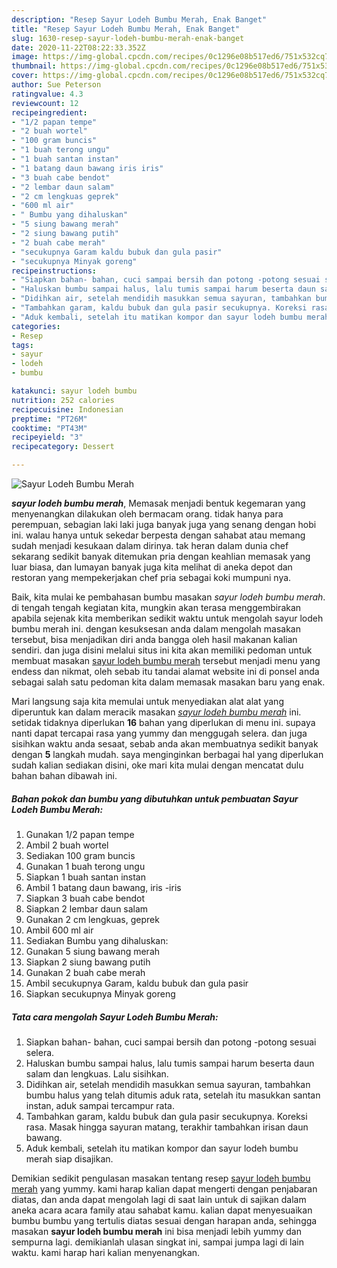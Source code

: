 ```yaml
---
description: "Resep Sayur Lodeh Bumbu Merah, Enak Banget"
title: "Resep Sayur Lodeh Bumbu Merah, Enak Banget"
slug: 1630-resep-sayur-lodeh-bumbu-merah-enak-banget
date: 2020-11-22T08:22:33.352Z
image: https://img-global.cpcdn.com/recipes/0c1296e08b517ed6/751x532cq70/sayur-lodeh-bumbu-merah-foto-resep-utama.jpg
thumbnail: https://img-global.cpcdn.com/recipes/0c1296e08b517ed6/751x532cq70/sayur-lodeh-bumbu-merah-foto-resep-utama.jpg
cover: https://img-global.cpcdn.com/recipes/0c1296e08b517ed6/751x532cq70/sayur-lodeh-bumbu-merah-foto-resep-utama.jpg
author: Sue Peterson
ratingvalue: 4.3
reviewcount: 12
recipeingredient:
- "1/2 papan tempe"
- "2 buah wortel"
- "100 gram buncis"
- "1 buah terong ungu"
- "1 buah santan instan"
- "1 batang daun bawang iris iris"
- "3 buah cabe bendot"
- "2 lembar daun salam"
- "2 cm lengkuas geprek"
- "600 ml air"
- " Bumbu yang dihaluskan"
- "5 siung bawang merah"
- "2 siung bawang putih"
- "2 buah cabe merah"
- "secukupnya Garam kaldu bubuk dan gula pasir"
- "secukupnya Minyak goreng"
recipeinstructions:
- "Siapkan bahan- bahan, cuci sampai bersih dan potong -potong sesuai selera."
- "Haluskan bumbu sampai halus, lalu tumis sampai harum beserta daun salam dan lengkuas. Lalu sisihkan."
- "Didihkan air, setelah mendidih masukkan semua sayuran, tambahkan bumbu halus yang telah ditumis aduk rata, setelah itu masukkan santan instan, aduk sampai tercampur rata."
- "Tambahkan garam, kaldu bubuk dan gula pasir secukupnya. Koreksi rasa. Masak hingga sayuran matang, terakhir tambahkan irisan daun bawang."
- "Aduk kembali, setelah itu matikan kompor dan sayur lodeh bumbu merah siap disajikan."
categories:
- Resep
tags:
- sayur
- lodeh
- bumbu

katakunci: sayur lodeh bumbu 
nutrition: 252 calories
recipecuisine: Indonesian
preptime: "PT26M"
cooktime: "PT43M"
recipeyield: "3"
recipecategory: Dessert

---
```



![Sayur Lodeh Bumbu Merah](https://img-global.cpcdn.com/recipes/0c1296e08b517ed6/751x532cq70/sayur-lodeh-bumbu-merah-foto-resep-utama.jpg)

<b><i>sayur lodeh bumbu merah</i></b>, Memasak menjadi bentuk kegemaran yang menyenangkan dilakukan oleh bermacam orang. tidak hanya para perempuan, sebagian laki laki juga banyak juga yang senang dengan hobi ini. walau hanya untuk sekedar berpesta dengan sahabat atau memang sudah menjadi kesukaan dalam dirinya. tak heran dalam dunia chef sekarang sedikit banyak ditemukan pria dengan keahlian memasak yang luar biasa, dan lumayan banyak juga kita melihat di aneka depot dan restoran yang mempekerjakan chef pria sebagai koki mumpuni nya.



Baik, kita mulai ke pembahasan bumbu masakan <i>sayur lodeh bumbu merah</i>. di tengah tengah kegiatan kita, mungkin akan terasa menggembirakan apabila sejenak kita memberikan sedikit waktu untuk mengolah sayur lodeh bumbu merah ini. dengan kesuksesan anda dalam mengolah masakan tersebut, bisa menjadikan diri anda bangga oleh hasil makanan kalian sendiri. dan juga disini melalui situs ini kita akan memiliki pedoman untuk membuat masakan <u>sayur lodeh bumbu merah</u> tersebut menjadi menu yang endess dan nikmat, oleh sebab itu tandai alamat website ini di ponsel anda sebagai salah satu pedoman kita dalam memasak masakan baru yang enak.


Mari langsung saja kita memulai untuk menyediakan alat alat yang diperuntuk kan dalam meracik masakan <u><i>sayur lodeh bumbu merah</i></u> ini. setidak tidaknya diperlukan <b>16</b> bahan yang diperlukan di menu ini. supaya nanti dapat tercapai rasa yang yummy dan menggugah selera. dan juga sisihkan waktu anda sesaat, sebab anda akan membuatnya sedikit banyak dengan <b>5</b> langkah mudah. saya menginginkan berbagai hal yang diperlukan sudah kalian sediakan disini, oke mari kita mulai dengan mencatat dulu bahan bahan dibawah ini.

<!--inarticleads1-->

##### Bahan pokok dan bumbu yang dibutuhkan untuk pembuatan Sayur Lodeh Bumbu Merah:

1. Gunakan 1/2 papan tempe
1. Ambil 2 buah wortel
1. Sediakan 100 gram buncis
1. Gunakan 1 buah terong ungu
1. Siapkan 1 buah santan instan
1. Ambil 1 batang daun bawang, iris -iris
1. Siapkan 3 buah cabe bendot
1. Siapkan 2 lembar daun salam
1. Gunakan 2 cm lengkuas, geprek
1. Ambil 600 ml air
1. Sediakan  Bumbu yang dihaluskan:
1. Gunakan 5 siung bawang merah
1. Siapkan 2 siung bawang putih
1. Gunakan 2 buah cabe merah
1. Ambil secukupnya Garam, kaldu bubuk dan gula pasir
1. Siapkan secukupnya Minyak goreng




<!--inarticleads2-->

##### Tata cara mengolah Sayur Lodeh Bumbu Merah:

1. Siapkan bahan- bahan, cuci sampai bersih dan potong -potong sesuai selera.
1. Haluskan bumbu sampai halus, lalu tumis sampai harum beserta daun salam dan lengkuas. Lalu sisihkan.
1. Didihkan air, setelah mendidih masukkan semua sayuran, tambahkan bumbu halus yang telah ditumis aduk rata, setelah itu masukkan santan instan, aduk sampai tercampur rata.
1. Tambahkan garam, kaldu bubuk dan gula pasir secukupnya. Koreksi rasa. Masak hingga sayuran matang, terakhir tambahkan irisan daun bawang.
1. Aduk kembali, setelah itu matikan kompor dan sayur lodeh bumbu merah siap disajikan.




Demikian sedikit pengulasan masakan tentang resep <u>sayur lodeh bumbu merah</u> yang yummy. kami harap kalian dapat mengerti dengan penjabaran diatas, dan anda dapat mengolah lagi di saat lain untuk di sajikan dalam aneka acara acara family atau sahabat kamu. kalian dapat menyesuaikan bumbu bumbu yang tertulis diatas sesuai dengan harapan anda, sehingga masakan <b>sayur lodeh bumbu merah</b> ini bisa menjadi lebih yummy dan sempurna lagi. demikianlah ulasan singkat ini, sampai jumpa lagi di lain waktu. kami harap hari kalian menyenangkan.
